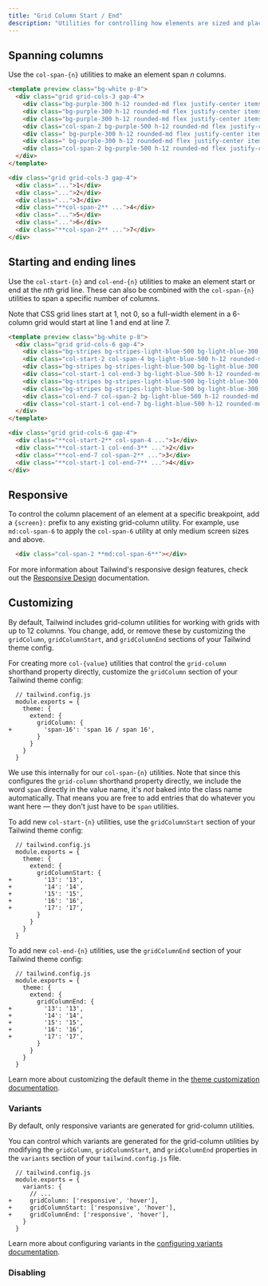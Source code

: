 ```yaml
---
title: "Grid Column Start / End"
description: "Utilities for controlling how elements are sized and placed across grid columns."
---
```


## Spanning columns

Use the `col-span-{n}` utilities to make an element span _n_ columns.

```html purple
<template preview class="bg-white p-8">
  <div class="grid grid-cols-3 gap-4">
    <div class="bg-purple-300 h-12 rounded-md flex justify-center items-center text-white text-2xl font-extrabold">1</div>
    <div class="bg-purple-300 h-12 rounded-md flex justify-center items-center text-white text-2xl font-extrabold">2</div>
    <div class="bg-purple-300 h-12 rounded-md flex justify-center items-center text-white text-2xl font-extrabold">3</div>
    <div class="col-span-2 bg-purple-500 h-12 rounded-md flex justify-center items-center text-white text-2xl font-extrabold">4</div>
    <div class=" bg-purple-300 h-12 rounded-md flex justify-center items-center text-white text-2xl font-extrabold">5</div>
    <div class=" bg-purple-300 h-12 rounded-md flex justify-center items-center text-white text-2xl font-extrabold">6</div>
    <div class="col-span-2 bg-purple-500 h-12 rounded-md flex justify-center items-center text-white text-2xl font-extrabold">7</div>
  </div>
</template>

<div class="grid grid-cols-3 gap-4">
  <div class="...">1</div>
  <div class="...">2</div>
  <div class="...">3</div>
  <div class="**col-span-2** ...">4</div>
  <div class="...">5</div>
  <div class="...">6</div>
  <div class="**col-span-2** ...">7</div>
</div>
```

## Starting and ending lines

Use the `col-start-{n}` and `col-end-{n}` utilities to make an element start or end at the _nth_ grid line. These can also be combined with the `col-span-{n}` utilities to span a specific number of columns.

Note that CSS grid lines start at 1, not 0, so a full-width element in a 6-column grid would start at line 1 and end at line 7.

```html lightBlue
<template preview class="bg-white p-8">
  <div class="grid grid-cols-6 gap-4">
    <div class="bg-stripes bg-stripes-light-blue-500 bg-light-blue-300 bg-opacity-25 h-12 rounded-md flex items-center justify-center text-white text-2xl font-extrabold"></div>
    <div class="col-start-2 col-span-4 bg-light-blue-500 h-12 rounded-md flex items-center justify-center text-white text-2xl font-extrabold">1</div>
    <div class="bg-stripes bg-stripes-light-blue-500 bg-light-blue-300 bg-opacity-25 h-12 rounded-md flex items-center justify-center text-white text-2xl font-extrabold"></div>
    <div class="col-start-1 col-end-3 bg-light-blue-500 h-12 rounded-md flex items-center justify-center text-white text-2xl font-extrabold">2</div>
    <div class="bg-stripes bg-stripes-light-blue-500 bg-light-blue-300 bg-opacity-25 h-12 rounded-md flex items-center justify-center text-white text-2xl font-extrabold"></div>
    <div class="bg-stripes bg-stripes-light-blue-500 bg-light-blue-300 bg-opacity-25 h-12 rounded-md flex items-center justify-center text-white text-2xl font-extrabold"></div>
    <div class="col-end-7 col-span-2 bg-light-blue-500 h-12 rounded-md flex items-center justify-center text-white text-2xl font-extrabold">3</div>
    <div class="col-start-1 col-end-7 bg-light-blue-500 h-12 rounded-md flex items-center justify-center text-white text-2xl font-extrabold">4</div>
  </div>
</template>

<div class="grid grid-cols-6 gap-4">
  <div class="**col-start-2** col-span-4 ...">1</div>
  <div class="**col-start-1 col-end-3** ...">2</div>
  <div class="**col-end-7 col-span-2** ...">3</div>
  <div class="**col-start-1 col-end-7** ...">4</div>
</div>
```

## Responsive

To control the column placement of an element at a specific breakpoint, add a `{screen}:` prefix to any existing grid-column utility. For example, use `md:col-span-6` to apply the `col-span-6` utility at only medium screen sizes and above.

```html
  <div class="col-span-2 **md:col-span-6**"></div>
```

For more information about Tailwind's responsive design features, check out the [Responsive Design](/docs/responsive-design) documentation.

## Customizing

By default, Tailwind includes grid-column utilities for working with grids with up to 12 columns. You change, add, or remove these by customizing the `gridColumn`, `gridColumnStart`, and `gridColumnEnd` sections of your Tailwind theme config.

For creating more `col-{value}` utilities that control the `grid-column` shorthand property directly, customize the `gridColumn` section of your Tailwind theme config:

```diff-js
  // tailwind.config.js
  module.exports = {
    theme: {
      extend: {
        gridColumn: {
+         'span-16': 'span 16 / span 16',
        }
      }
    }
  }
```

We use this internally for our `col-span-{n}` utilities. Note that since this configures the `grid-column` shorthand property directly, we include the word `span` directly in the value name, it's _not_ baked into the class name automatically. That means you are free to add entries that do whatever you want here — they don't just have to be `span` utilities.

To add new `col-start-{n}` utilities, use the `gridColumnStart` section of your Tailwind theme config:

```diff-js
  // tailwind.config.js
  module.exports = {
    theme: {
      extend: {
        gridColumnStart: {
+         '13': '13',
+         '14': '14',
+         '15': '15',
+         '16': '16',
+         '17': '17',
        }
      }
    }
  }
```

To add new `col-end-{n}` utilities, use the `gridColumnEnd` section of your Tailwind theme config:

```diff-js
  // tailwind.config.js
  module.exports = {
    theme: {
      extend: {
        gridColumnEnd: {
+         '13': '13',
+         '14': '14',
+         '15': '15',
+         '16': '16',
+         '17': '17',
        }
      }
    }
  }
```

Learn more about customizing the default theme in the [theme customization documentation](/docs/theme#customizing-the-default-theme).

### Variants

By default, only responsive variants are generated for grid-column utilities.

You can control which variants are generated for the grid-column utilities by modifying the `gridColumn`, `gridColumnStart`, and `gridColumnEnd` properties in the `variants` section of your `tailwind.config.js` file.

```diff-js
  // tailwind.config.js
  module.exports = {
    variants: {
      // ...
+     gridColumn: ['responsive', 'hover'],
+     gridColumnStart: ['responsive', 'hover'],
+     gridColumnEnd: ['responsive', 'hover'],
    }
  }
```

Learn more about configuring variants in the [configuring variants documentation](/docs/configuring-variants).

### Disabling
